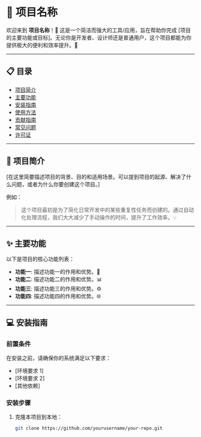 # 🌟 项目名称

欢迎来到 **项目名称**！🎉 这是一个简洁而强大的工具/应用，旨在帮助你完成 [项目的主要功能或目标]。无论你是开发者、设计师还是普通用户，这个项目都能为你提供极大的便利和效率提升。🚀

---

## 📋 目录

- [项目简介](#项目简介)
- [主要功能](#主要功能)
- [安装指南](#安装指南)
- [使用方法](#使用方法)
- [贡献指南](#贡献指南)
- [常见问题](#常见问题)
- [许可证](#许可证)

---

## 📖 项目简介

[在这里简要描述项目的背景、目的和适用场景。可以提到项目的起源、解决了什么问题，或者为什么你要创建这个项目。]

例如：
> 这个项目最初是为了简化日常开发中的某些重复性任务而创建的。通过自动化处理流程，我们大大减少了手动操作的时间，提升了工作效率。💡

---

## ✨ 主要功能

以下是项目的核心功能列表：

- **功能一**: 描述功能一的作用和优势。🎯
- **功能二**: 描述功能二的作用和优势。📊
- **功能三**: 描述功能三的作用和优势。⚙️
- **功能四**: 描述功能四的作用和优势。🌐

---

## 💻 安装指南

### 前置条件

在安装之前，请确保你的系统满足以下要求：

- [环境要求 1]
- [环境要求 2]
- [其他依赖]

### 安装步骤

1. 克隆本项目到本地：
   ```bash
   git clone https://github.com/yourusername/your-repo.git